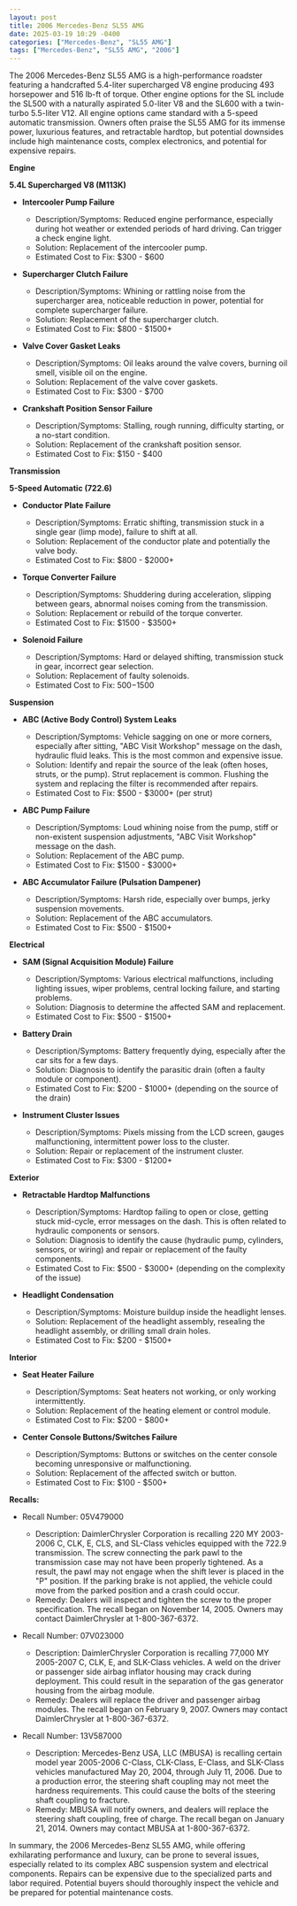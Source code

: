 ```yaml
---
layout: post
title: 2006 Mercedes-Benz SL55 AMG
date: 2025-03-19 10:29 -0400
categories: ["Mercedes-Benz", "SL55 AMG"]
tags: ["Mercedes-Benz", "SL55 AMG", "2006"]
---
```

The 2006 Mercedes-Benz SL55 AMG is a high-performance roadster featuring a handcrafted 5.4-liter supercharged V8 engine producing 493 horsepower and 516 lb-ft of torque. Other engine options for the SL include the SL500 with a naturally aspirated 5.0-liter V8 and the SL600 with a twin-turbo 5.5-liter V12. All engine options came standard with a 5-speed automatic transmission. Owners often praise the SL55 AMG for its immense power, luxurious features, and retractable hardtop, but potential downsides include high maintenance costs, complex electronics, and potential for expensive repairs.

**Engine**

**5.4L Supercharged V8 (M113K)**

*   **Intercooler Pump Failure**
    *   Description/Symptoms: Reduced engine performance, especially during hot weather or extended periods of hard driving. Can trigger a check engine light.
    *   Solution: Replacement of the intercooler pump.
    *   Estimated Cost to Fix: $300 - $600

*   **Supercharger Clutch Failure**
    *   Description/Symptoms: Whining or rattling noise from the supercharger area, noticeable reduction in power, potential for complete supercharger failure.
    *   Solution: Replacement of the supercharger clutch.
    *   Estimated Cost to Fix: $800 - $1500+

*   **Valve Cover Gasket Leaks**
    *   Description/Symptoms: Oil leaks around the valve covers, burning oil smell, visible oil on the engine.
    *   Solution: Replacement of the valve cover gaskets.
    *   Estimated Cost to Fix: $300 - $700

*   **Crankshaft Position Sensor Failure**
    *   Description/Symptoms: Stalling, rough running, difficulty starting, or a no-start condition.
    *   Solution: Replacement of the crankshaft position sensor.
    *   Estimated Cost to Fix: $150 - $400

**Transmission**

**5-Speed Automatic (722.6)**

*   **Conductor Plate Failure**
    *   Description/Symptoms: Erratic shifting, transmission stuck in a single gear (limp mode), failure to shift at all.
    *   Solution: Replacement of the conductor plate and potentially the valve body.
    *   Estimated Cost to Fix: $800 - $2000+

*   **Torque Converter Failure**
    *   Description/Symptoms: Shuddering during acceleration, slipping between gears, abnormal noises coming from the transmission.
    *   Solution: Replacement or rebuild of the torque converter.
    *   Estimated Cost to Fix: $1500 - $3500+

*   **Solenoid Failure**
    *   Description/Symptoms: Hard or delayed shifting, transmission stuck in gear, incorrect gear selection.
    *   Solution: Replacement of faulty solenoids.
    *   Estimated Cost to Fix: $500-$1500

**Suspension**

*   **ABC (Active Body Control) System Leaks**
    *   Description/Symptoms: Vehicle sagging on one or more corners, especially after sitting, "ABC Visit Workshop" message on the dash, hydraulic fluid leaks. This is the most common and expensive issue.
    *   Solution: Identify and repair the source of the leak (often hoses, struts, or the pump). Strut replacement is common. Flushing the system and replacing the filter is recommended after repairs.
    *   Estimated Cost to Fix: $500 - $3000+ (per strut)

*   **ABC Pump Failure**
    *   Description/Symptoms: Loud whining noise from the pump, stiff or non-existent suspension adjustments, "ABC Visit Workshop" message on the dash.
    *   Solution: Replacement of the ABC pump.
    *   Estimated Cost to Fix: $1500 - $3000+

*   **ABC Accumulator Failure (Pulsation Dampener)**
    *   Description/Symptoms: Harsh ride, especially over bumps, jerky suspension movements.
    *   Solution: Replacement of the ABC accumulators.
    *   Estimated Cost to Fix: $500 - $1500+

**Electrical**

*   **SAM (Signal Acquisition Module) Failure**
    *   Description/Symptoms: Various electrical malfunctions, including lighting issues, wiper problems, central locking failure, and starting problems.
    *   Solution: Diagnosis to determine the affected SAM and replacement.
    *   Estimated Cost to Fix: $500 - $1500+

*   **Battery Drain**
    *   Description/Symptoms: Battery frequently dying, especially after the car sits for a few days.
    *   Solution: Diagnosis to identify the parasitic drain (often a faulty module or component).
    *   Estimated Cost to Fix: $200 - $1000+ (depending on the source of the drain)

*   **Instrument Cluster Issues**
    *   Description/Symptoms: Pixels missing from the LCD screen, gauges malfunctioning, intermittent power loss to the cluster.
    *   Solution: Repair or replacement of the instrument cluster.
    *   Estimated Cost to Fix: $300 - $1200+

**Exterior**

*   **Retractable Hardtop Malfunctions**
    *   Description/Symptoms: Hardtop failing to open or close, getting stuck mid-cycle, error messages on the dash. This is often related to hydraulic components or sensors.
    *   Solution: Diagnosis to identify the cause (hydraulic pump, cylinders, sensors, or wiring) and repair or replacement of the faulty components.
    *   Estimated Cost to Fix: $500 - $3000+ (depending on the complexity of the issue)

*   **Headlight Condensation**
    *   Description/Symptoms: Moisture buildup inside the headlight lenses.
    *   Solution: Replacement of the headlight assembly, resealing the headlight assembly, or drilling small drain holes.
    *   Estimated Cost to Fix: $200 - $1500+

**Interior**

*   **Seat Heater Failure**
    *   Description/Symptoms: Seat heaters not working, or only working intermittently.
    *   Solution: Replacement of the heating element or control module.
    *   Estimated Cost to Fix: $200 - $800+

*   **Center Console Buttons/Switches Failure**
    *   Description/Symptoms: Buttons or switches on the center console becoming unresponsive or malfunctioning.
    *   Solution: Replacement of the affected switch or button.
    *   Estimated Cost to Fix: $100 - $500+

**Recalls:**

*   Recall Number: 05V479000
    *   Description: DaimlerChrysler Corporation is recalling 220 MY 2003-2006 C, CLK, E, CLS, and SL-Class vehicles equipped with the 722.9 transmission. The screw connecting the park pawl to the transmission case may not have been properly tightened. As a result, the pawl may not engage when the shift lever is placed in the "P" position. If the parking brake is not applied, the vehicle could move from the parked position and a crash could occur.
    *   Remedy: Dealers will inspect and tighten the screw to the proper specification. The recall began on November 14, 2005. Owners may contact DaimlerChrysler at 1-800-367-6372.

*   Recall Number: 07V023000
    *   Description: DaimlerChrysler Corporation is recalling 77,000 MY 2005-2007 C, CLK, E, and SLK-Class vehicles. A weld on the driver or passenger side airbag inflator housing may crack during deployment. This could result in the separation of the gas generator housing from the airbag module.
    *   Remedy: Dealers will replace the driver and passenger airbag modules. The recall began on February 9, 2007. Owners may contact DaimlerChrysler at 1-800-367-6372.

*   Recall Number: 13V587000
    *   Description: Mercedes-Benz USA, LLC (MBUSA) is recalling certain model year 2005-2006 C-Class, CLK-Class, E-Class, and SLK-Class vehicles manufactured May 20, 2004, through July 11, 2006. Due to a production error, the steering shaft coupling may not meet the hardness requirements. This could cause the bolts of the steering shaft coupling to fracture.
    *   Remedy: MBUSA will notify owners, and dealers will replace the steering shaft coupling, free of charge. The recall began on January 21, 2014. Owners may contact MBUSA at 1-800-367-6372.

In summary, the 2006 Mercedes-Benz SL55 AMG, while offering exhilarating performance and luxury, can be prone to several issues, especially related to its complex ABC suspension system and electrical components. Repairs can be expensive due to the specialized parts and labor required. Potential buyers should thoroughly inspect the vehicle and be prepared for potential maintenance costs.

